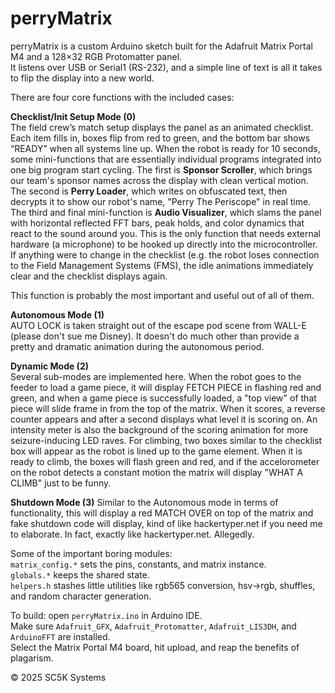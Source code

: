 # perryMatrix

perryMatrix is a custom Arduino sketch built for the Adafruit Matrix Portal M4 and a 128×32 RGB Protomatter panel.  
It listens over USB or Serial1 (RS-232), and a simple line of text is all it takes to flip the display into a new world.  

There are four core functions with the included cases: 

**Checklist/Init Setup Mode (0)**  
The field crew’s match setup displays the panel as an animated checklist. Each item fills in, boxes flip from red to green, and the bottom bar shows “READY” when all systems line up. When the robot is ready for 10 seconds, some mini-functions that are essentially individual programs integrated into one big program start cycling. The first is **Sponsor Scroller**, which brings our team's sponsor names across the display with clean vertical motion. The second is **Perry Loader**, which writes on obfuscated text, then decrypts it to show our robot's name, "Perry The Periscope" in real time. The third and final mini-function is **Audio Visualizer**, which slams the panel with horizontal reflected FFT bars, peak holds, and color dynamics that react to the sound around you. This is the only function that needs external hardware (a microphone) to be hooked up directly into the microcontroller. If anything were to change in the checklist (e.g. the robot loses connection to the Field Management Systems (FMS), the idle animations immediately clear and the checklist displays again.

This function is probably the most important and useful out of all of them.

**Autonomous Mode (1)**  
AUTO LOCK is taken straight out of the escape pod scene from WALL-E (please don't sue me Disney). It doesn't do much other than provide a pretty and dramatic animation during the autonomous period.

**Dynamic Mode (2)**  
Several sub-modes are implemented here. When the robot goes to the feeder to load a game piece, it will display FETCH PIECE in flashing red and green, and when a game piece is successfully loaded, a "top view" of that piece will slide frame in from the top of the matrix. When it scores, a reverse counter appears and after a second displays what level it is scoring on. An intensity meter is also the background of the scoring animation for more seizure-inducing LED raves. For climbing, two boxes similar to the checklist box will appear as the robot is lined up to the game element. When it is ready to climb, the boxes will flash green and red, and if the accelorometer on the robot detects a constant motion the matrix will display "WHAT A CLIMB" just to be funny.

**Shutdown Mode (3)**
Similar to the Autonomous mode in terms of functionality, this will display a red MATCH OVER on top of the matrix and fake shutdown code will display, kind of like hackertyper.net if you need me to elaborate. In fact, exactly like hackertyper.net. Allegedly.

Some of the important boring modules:  
`matrix_config.*` sets the pins, constants, and matrix instance.  
`globals.*` keeps the shared state.  
`helpers.h` stashes little utilities like rgb565 conversion, hsv→rgb, shuffles, and random character generation.  

To build: open `perryMatrix.ino` in Arduino IDE.  
Make sure `Adafruit_GFX`, `Adafruit_Protomatter`, `Adafruit_LIS3DH`, and `ArduinoFFT` are installed.  
Select the Matrix Portal M4 board, hit upload, and reap the benefits of plagarism.

© 2025 SC5K Systems

